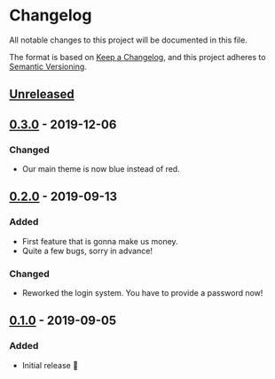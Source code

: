 # Changelog

All notable changes to this project will be documented in this file.

The format is based on [Keep a Changelog](https://keepachangelog.com/en/1.0.0/),
and this project adheres to [Semantic Versioning](https://semver.org/spec/v2.0.0.html).

## [Unreleased]

## [0.3.0] - 2019-12-06

### Changed

- Our main theme is now blue instead of red.

## [0.2.0] - 2019-09-13

### Added

- First feature that is gonna make us money.
- Quite a few bugs, sorry in advance!

### Changed

- Reworked the login system. You have to provide a password now!

## [0.1.0] - 2019-09-05

### Added

- Initial release :tada:

[Unreleased]: https://github.com/foo/bar/compare/v0.3.0...HEAD
[0.3.0]: https://github.com/foo/bar/compare/0.2.0...v0.3.0
[0.2.0]: https://github.com/foo/bar/compare/0.1.0...0.2.0
[0.1.0]: https://github.com/foo/bar/compare/1625533e04119e8496b14d5e18786f150b4fce4d...0.1.0
